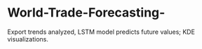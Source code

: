 # World-Trade-Forecasting-
Export trends analyzed, LSTM model predicts future values; KDE visualizations.
